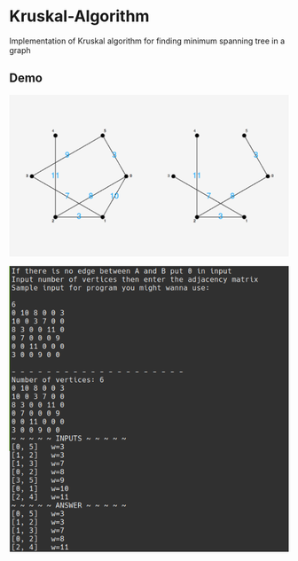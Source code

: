 # Kruskal-Algorithm
Implementation of Kruskal algorithm for finding minimum spanning tree in a graph

## Demo
![](img/graphicout.png "Graphical output")

![](img/terminal.png "Terminal output")
